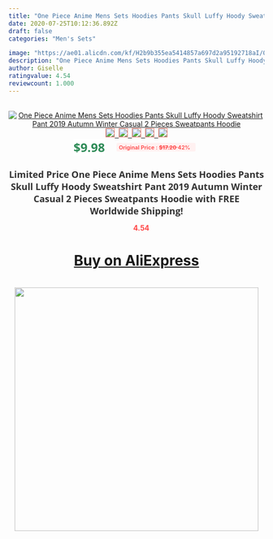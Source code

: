 ```yaml
---
title: "One Piece Anime Mens Sets Hoodies Pants Skull Luffy Hoody Sweatshirt Pant 2019 Autumn Winter Casual 2 Pieces Sweatpants Hoodie"
date: 2020-07-25T10:12:36.892Z
draft: false
categories: "Men's Sets"

image: "https://ae01.alicdn.com/kf/H2b9b355ea5414857a697d2a95192718aI/One-Piece-Anime-Mens-Sets-Hoodies-Pants-Skull-Luffy-Hoody-Sweatshirt-Pant-2019-Autumn-Winter-Casual.png_220x220.png"
description: "One Piece Anime Mens Sets Hoodies Pants Skull Luffy Hoody Sweatshirt Pant 2019 Autumn Winter Casual 2 Pieces Sweatpants Hoodie"
author: Giselle
ratingvalue: 4.54
reviewcount: 1.000
---
```

<br>
<div style="text-align: center;">
<a href="https://s.click.aliexpress.com/e/_9h52e1" target="_blank" rel="nofollow noopener noreferrer"><img alt="One Piece Anime Mens Sets Hoodies Pants Skull Luffy Hoody Sweatshirt Pant 2019 Autumn Winter Casual 2 Pieces Sweatpants Hoodie" class="magnifier-image" src="https://ae01.alicdn.com/kf/H2b9b355ea5414857a697d2a95192718aI/One-Piece-Anime-Mens-Sets-Hoodies-Pants-Skull-Luffy-Hoody-Sweatshirt-Pant-2019-Autumn-Winter-Casual.png_220x220.png_640x640.jpg">
<br>
<img style="border:1px solid salmon" src="https://ae01.alicdn.com/kf/H2b9b355ea5414857a697d2a95192718aI/One-Piece-Anime-Mens-Sets-Hoodies-Pants-Skull-Luffy-Hoody-Sweatshirt-Pant-2019-Autumn-Winter-Casual.png_120x120.jpg">&nbsp;&nbsp;<img style="border:1px solid salmon" src="https://ae01.alicdn.com/kf/H19bd621686b8470f8c15b68e263db0c8M/One-Piece-Anime-Mens-Sets-Hoodies-Pants-Skull-Luffy-Hoody-Sweatshirt-Pant-2019-Autumn-Winter-Casual.png_120x120.jpg">&nbsp;&nbsp;<img style="border:1px solid salmon" src="https://ae01.alicdn.com/kf/H2d2825961dc14bba931165b90481d02cq/One-Piece-Anime-Mens-Sets-Hoodies-Pants-Skull-Luffy-Hoody-Sweatshirt-Pant-2019-Autumn-Winter-Casual.png_120x120.jpg">&nbsp;&nbsp;<img style="border:1px solid salmon" src="https://ae01.alicdn.com/kf/H1ce1b7925f854b27bb9b70b03fb1e0c2t/One-Piece-Anime-Mens-Sets-Hoodies-Pants-Skull-Luffy-Hoody-Sweatshirt-Pant-2019-Autumn-Winter-Casual.png_120x120.jpg">&nbsp;&nbsp;<img style="border:1px solid salmon" src="https://ae01.alicdn.com/kf/H2d497eb68a3a494a8e7d9d7885ffdc30a/One-Piece-Anime-Mens-Sets-Hoodies-Pants-Skull-Luffy-Hoody-Sweatshirt-Pant-2019-Autumn-Winter-Casual.png_120x120.jpg"></a></div><br0>
<div style="text-align: center;"><span style="background-color: white; border: 0px; box-sizing: border-box; color: seagreen; display: inline-block; font-family: &quot;open sans&quot; , &quot;arial&quot; , &quot;helvetica&quot; , sans-serif , &quot;heiti&quot;; font-size: 24px; font-stretch: inherit; font-weight: 700; line-height: inherit; margin: 0px 10px 0px 0px; padding: 0px; vertical-align: middle;">$9.98 </span>
<span style="background: rgb(255 , 241 , 241); border-radius: 3px; border: 0px; box-sizing: border-box; color: #ff4747; display: inline-block; font-family: inherit; font-size: 12px; font-stretch: inherit; font-style: inherit; font-variant: inherit; font-weight: 600; line-height: inherit; margin: 0px; padding: 2px 5px; transform: scale(0.9); vertical-align: middle;">Original Price : <b style="text-decoration: line-through;">$17.20 </b> 42%&nbsp;&nbsp;</span></div>
<h1 style="color: #333333; display: inline-block; font-family: &quot;open sans&quot; , &quot;arial&quot; , &quot;helvetica&quot; , sans-serif , &quot;heiti&quot;; font-size: 18px; font-stretch: inherit; font-weight: 700; text-align: center;">Limited Price One Piece Anime Mens Sets Hoodies Pants Skull Luffy Hoody Sweatshirt Pant 2019 Autumn Winter Casual 2 Pieces Sweatpants Hoodie with FREE Worldwide Shipping!</h1>
<div style="color: #ff4747; text-align: center;">
<img src="https://4.bp.blogspot.com/-M0ZcTcb-5uY/XleCXlxnR4I/AAAAAAAAAEc/OrjgMkXV1oMQFaCRZj5HQwOCBcu3w1FegCPcBGAYYCw/s1600/star.png" style="height: 15px;">&nbsp;<b>4.54</b></div>
<div class="button_cont" align="center"><a class="buynow_a" href="https://s.click.aliexpress.com/e/_9h52e1" target="_blank" rel="nofollow noopener noreferrer"><H1>Buy on AliExpress</H1></a></div><br>
<div class="separator" style="clear: both; text-align: center;">
<img src="https://lh3.googleusercontent.com/-pTy5HemUv9M/XlePHvY0dAI/AAAAAAAAAE4/0nX5iRUoIWY8eMW9Dpxeirr157OZliDIgCLcBGAsYHQ/s1600/badge.gif" width="480">
</div>
